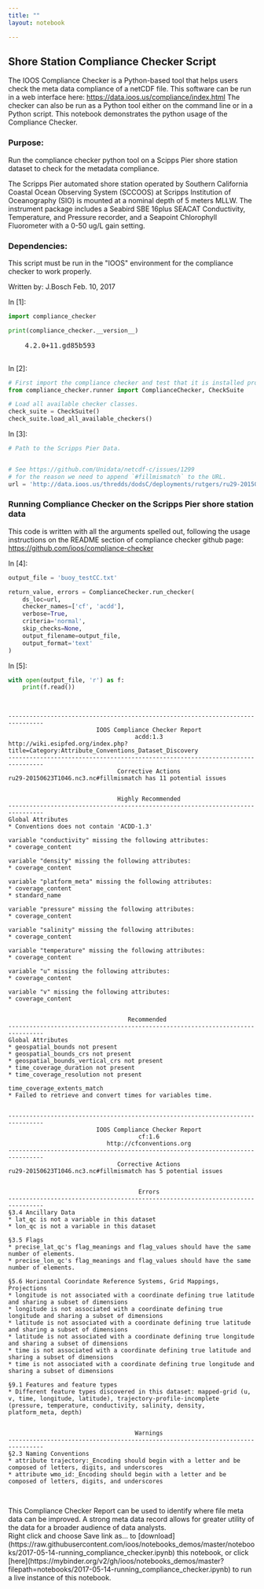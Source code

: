 ```yaml
---
title: ""
layout: notebook

---
```

## Shore Station Compliance Checker Script

The IOOS Compliance Checker is a Python-based tool that helps users check the meta data compliance of a netCDF file. This software can be run in a web interface here: https://data.ioos.us/compliance/index.html The checker can also be run as a Python tool either on the command line or in a Python script.  This notebook demonstrates the python usage of the Compliance Checker.


### Purpose: 
Run the compliance checker python tool on a Scipps Pier shore station dataset to check for the metadata compliance.

The Scripps Pier automated shore station operated by Southern California Coastal Ocean Observing System (SCCOOS) at Scripps Institution of Oceanography (SIO) is mounted at a nominal depth of 5 meters MLLW. The instrument package includes a Seabird SBE 16plus SEACAT Conductivity, Temperature, and Pressure recorder, and a Seapoint Chlorophyll Fluorometer with a 0-50 ug/L gain setting.

### Dependencies: 
This script must be run in the "IOOS" environment for the compliance checker to work properly.

Written by: J.Bosch Feb. 10, 2017



<div class="prompt input_prompt">
In&nbsp;[1]:
</div>

```python
import compliance_checker

print(compliance_checker.__version__)
```
<div class="output_area"><div class="prompt"></div>
<pre>
    4.2.0+11.gd85b593

</pre>
</div>
<div class="prompt input_prompt">
In&nbsp;[2]:
</div>

```python
# First import the compliance checker and test that it is installed properly.
from compliance_checker.runner import ComplianceChecker, CheckSuite

# Load all available checker classes.
check_suite = CheckSuite()
check_suite.load_all_available_checkers()
```

<div class="prompt input_prompt">
In&nbsp;[3]:
</div>

```python
# Path to the Scripps Pier Data.


# See https://github.com/Unidata/netcdf-c/issues/1299
# for the reason we need to append `#fillmismatch` to the URL.
url = 'http://data.ioos.us/thredds/dodsC/deployments/rutgers/ru29-20150623T1046/ru29-20150623T1046.nc3.nc#fillmismatch'
```

### Running Compliance Checker on the Scripps Pier shore station data
This code is written with all the arguments spelled out, following the usage instructions on the README section of compliance checker github page: https://github.com/ioos/compliance-checker

<div class="prompt input_prompt">
In&nbsp;[4]:
</div>

```python
output_file = 'buoy_testCC.txt'

return_value, errors = ComplianceChecker.run_checker(
    ds_loc=url,
    checker_names=['cf', 'acdd'],
    verbose=True,
    criteria='normal',
    skip_checks=None,
    output_filename=output_file,
    output_format='text'
)
```

<div class="prompt input_prompt">
In&nbsp;[5]:
</div>

```python
with open(output_file, 'r') as f:
    print(f.read())
```
<div class="output_area"><div class="prompt"></div>
<pre>
    
    
    --------------------------------------------------------------------------------
                             IOOS Compliance Checker Report                         
                                        acdd:1.3                                    
    http://wiki.esipfed.org/index.php?title=Category:Attribute_Conventions_Dataset_Discovery
    --------------------------------------------------------------------------------
                                   Corrective Actions                               
    ru29-20150623T1046.nc3.nc#fillmismatch has 11 potential issues
    
    
                                   Highly Recommended                               
    --------------------------------------------------------------------------------
    Global Attributes
    * Conventions does not contain 'ACDD-1.3'
    
    variable "conductivity" missing the following attributes:
    * coverage_content
    
    variable "density" missing the following attributes:
    * coverage_content
    
    variable "platform_meta" missing the following attributes:
    * coverage_content
    * standard_name
    
    variable "pressure" missing the following attributes:
    * coverage_content
    
    variable "salinity" missing the following attributes:
    * coverage_content
    
    variable "temperature" missing the following attributes:
    * coverage_content
    
    variable "u" missing the following attributes:
    * coverage_content
    
    variable "v" missing the following attributes:
    * coverage_content
    
    
                                      Recommended                                   
    --------------------------------------------------------------------------------
    Global Attributes
    * geospatial_bounds not present
    * geospatial_bounds_crs not present
    * geospatial_bounds_vertical_crs not present
    * time_coverage_duration not present
    * time_coverage_resolution not present
    
    time_coverage_extents_match
    * Failed to retrieve and convert times for variables time.
    
    
    --------------------------------------------------------------------------------
                             IOOS Compliance Checker Report                         
                                         cf:1.6                                     
                                http://cfconventions.org                            
    --------------------------------------------------------------------------------
                                   Corrective Actions                               
    ru29-20150623T1046.nc3.nc#fillmismatch has 5 potential issues
    
    
                                         Errors                                     
    --------------------------------------------------------------------------------
    §3.4 Ancillary Data
    * lat_qc is not a variable in this dataset
    * lon_qc is not a variable in this dataset
    
    §3.5 Flags
    * precise_lat_qc's flag_meanings and flag_values should have the same number of elements.
    * precise_lon_qc's flag_meanings and flag_values should have the same number of elements.
    
    §5.6 Horizontal Coorindate Reference Systems, Grid Mappings, Projections
    * longitude is not associated with a coordinate defining true latitude and sharing a subset of dimensions
    * longitude is not associated with a coordinate defining true longitude and sharing a subset of dimensions
    * latitude is not associated with a coordinate defining true latitude and sharing a subset of dimensions
    * latitude is not associated with a coordinate defining true longitude and sharing a subset of dimensions
    * time is not associated with a coordinate defining true latitude and sharing a subset of dimensions
    * time is not associated with a coordinate defining true longitude and sharing a subset of dimensions
    
    §9.1 Features and feature types
    * Different feature types discovered in this dataset: mapped-grid (u, v, time, longitude, latitude), trajectory-profile-incomplete (pressure, temperature, conductivity, salinity, density, platform_meta, depth)
    
    
                                        Warnings                                    
    --------------------------------------------------------------------------------
    §2.3 Naming Conventions
    * attribute trajectory:_Encoding should begin with a letter and be composed of letters, digits, and underscores
    * attribute wmo_id:_Encoding should begin with a letter and be composed of letters, digits, and underscores
    

</pre>
</div>
This Compliance Checker Report can be used to identify where file meta data can be improved.  A strong meta data record allows for greater utility of the data for a broader audience of data analysts.
<br>
Right click and choose Save link as... to
[download](https://raw.githubusercontent.com/ioos/notebooks_demos/master/notebooks/2017-05-14-running_compliance_checker.ipynb)
this notebook, or click [here](https://mybinder.org/v2/gh/ioos/notebooks_demos/master?filepath=notebooks/2017-05-14-running_compliance_checker.ipynb) to run a live instance of this notebook.
